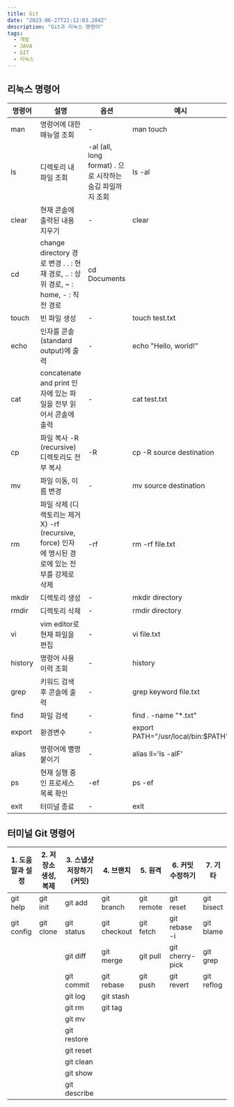 ```yaml
---
title: Git
date: "2023-06-27T22:12:03.284Z"
description: "Git과 리눅스 명령어"
tags:
  - 개발
  - JAVA
  - GIT
  - 리눅스
---
```


## 리눅스 명령어

| 명령어 | 설명 | 옵션 | 예시 |
| --- | --- | --- | --- |
| man | 명령어에 대한 매뉴얼 조회 | - | man touch |
| ls | 디렉토리 내 파일 조회 | -al (all, long format) . 으로 시작하는 숨김 파일까지 조회 | ls -al |
| clear | 현재 콘솔에 출력된 내용 지우기 | - | clear |
| cd | change directory 경로 변경 . . : 현재 경로, .. : 상위 경로, ~ : home, - : 직전 경로 | cd Documents |  |
| touch | 빈 파일 생성 | - | touch test.txt |
| echo | 인자를 콘솔(standard output)에 출력 | - | echo "Hello, world!" |
| cat | concatenate and print 인자에 있는 파일을 전부 읽어서 콘솔에 출력 | - | cat test.txt |
| cp | 파일 복사 -R (recursive) 디렉토리도 전부 복사 | -R | cp -R source destination |
| mv | 파일 이동, 이름 변경 | - | mv source destination |
| rm | 파일 삭제 (디렉토리는 제거 X) -rf (recursive, force) 인자에 명시된 경로에 있는 전부를 강제로 삭제 | -rf | rm -rf file.txt |
| mkdir | 디렉토리 생성 | - | mkdir directory |
| rmdir | 디렉토리 삭제 | - | rmdir directory |
| vi | vim editor로 현재 파일을 편집 | - | vi file.txt |
| history | 명령어 사용 이력 조회 | - | history |
| grep | 키워드 검색 후 콘솔에 출력 | - | grep keyword file.txt |
| find | 파일 검색 | - | find . -name "*.txt" |
| export | 환경변수 | - | export PATH="/usr/local/bin:$PATH" |
| alias | 명령어에 별명 붙이기 | - | alias ll='ls -alF' |
| ps | 현재 실행 중인 프로세스 목록 확인 | -ef | ps -ef |
| exit | 터미널 종료 | - | exit |


## 터미널 Git 명령어

| 1. 도움말과 설정 | 2. 저장소 생성, 복제 | 3. 스냅샷 저장하기(커밋) | 4. 브랜치 | 5. 원격 | 6. 커밋 수정하기 | 7. 기타 |
| --- | --- | --- | --- | --- | --- | --- |
| git help | git init | git add | git branch | git remote | git reset | git bisect |
| git config | git clone | git status | git checkout | git fetch | git rebase -i | git blame |
|  |  | git diff | git merge | git pull | git cherry-pick | git grep |
|  |  | git commit | git rebase | git push | git revert | git reflog |
|  |  | git log | git stash |  |  |  |
|  |  | git rm | git tag |  |  |  |
|  |  | git mv |  |  |  |  |
|  |  | git restore |  |  |  |  |
|  |  | git reset |  |  |  |  |
|  |  | git clean |  |  |  |  |
|  |  | git show |  |  |  |  |
|  |  | git describe |  |  |  |  |